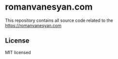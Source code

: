 # romanvanesyan.com

This repository contains all source code related to the https://romanvanesyan.com

## License

MIT licensed
